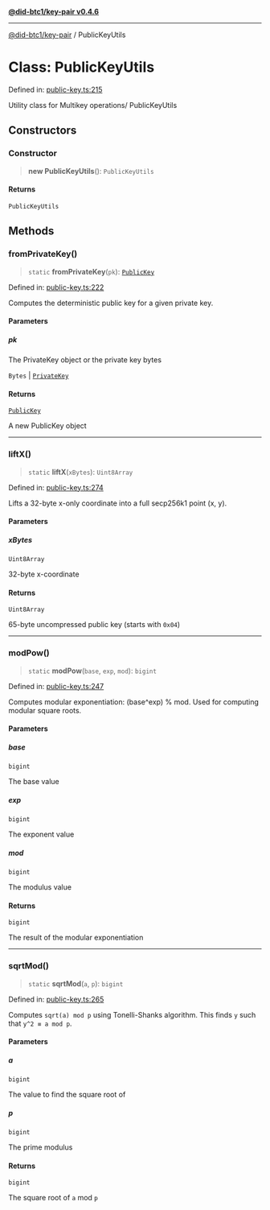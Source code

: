 [**@did-btc1/key-pair v0.4.6**](../README.md)

***

[@did-btc1/key-pair](../globals.md) / PublicKeyUtils

# Class: PublicKeyUtils

Defined in: [public-key.ts:215](https://github.com/jintekc/did-btc1-js/blob/aa75bd43ddec8f4aae560eddf93df2b86d590cae/packages/key-pair/src/public-key.ts#L215)

Utility class for Multikey operations/
 PublicKeyUtils

## Constructors

### Constructor

> **new PublicKeyUtils**(): `PublicKeyUtils`

#### Returns

`PublicKeyUtils`

## Methods

### fromPrivateKey()

> `static` **fromPrivateKey**(`pk`): [`PublicKey`](PublicKey.md)

Defined in: [public-key.ts:222](https://github.com/jintekc/did-btc1-js/blob/aa75bd43ddec8f4aae560eddf93df2b86d590cae/packages/key-pair/src/public-key.ts#L222)

Computes the deterministic public key for a given private key.

#### Parameters

##### pk

The PrivateKey object or the private key bytes

`Bytes` | [`PrivateKey`](PrivateKey.md)

#### Returns

[`PublicKey`](PublicKey.md)

A new PublicKey object

***

### liftX()

> `static` **liftX**(`xBytes`): `Uint8Array`

Defined in: [public-key.ts:274](https://github.com/jintekc/did-btc1-js/blob/aa75bd43ddec8f4aae560eddf93df2b86d590cae/packages/key-pair/src/public-key.ts#L274)

Lifts a 32-byte x-only coordinate into a full secp256k1 point (x, y).

#### Parameters

##### xBytes

`Uint8Array`

32-byte x-coordinate

#### Returns

`Uint8Array`

65-byte uncompressed public key (starts with `0x04`)

***

### modPow()

> `static` **modPow**(`base`, `exp`, `mod`): `bigint`

Defined in: [public-key.ts:247](https://github.com/jintekc/did-btc1-js/blob/aa75bd43ddec8f4aae560eddf93df2b86d590cae/packages/key-pair/src/public-key.ts#L247)

Computes modular exponentiation: (base^exp) % mod.
Used for computing modular square roots.

#### Parameters

##### base

`bigint`

The base value

##### exp

`bigint`

The exponent value

##### mod

`bigint`

The modulus value

#### Returns

`bigint`

The result of the modular exponentiation

***

### sqrtMod()

> `static` **sqrtMod**(`a`, `p`): `bigint`

Defined in: [public-key.ts:265](https://github.com/jintekc/did-btc1-js/blob/aa75bd43ddec8f4aae560eddf93df2b86d590cae/packages/key-pair/src/public-key.ts#L265)

Computes `sqrt(a) mod p` using Tonelli-Shanks algorithm.
This finds `y` such that `y^2 ≡ a mod p`.

#### Parameters

##### a

`bigint`

The value to find the square root of

##### p

`bigint`

The prime modulus

#### Returns

`bigint`

The square root of `a` mod `p`
